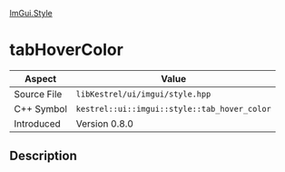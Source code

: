 [ImGui.Style](index.md)
# tabHoverColor
| Aspect | Value |
| --- | --- |
| Source File | `libKestrel/ui/imgui/style.hpp` |
| C++ Symbol | `kestrel::ui::imgui::style::tab_hover_color` |
| Introduced | Version 0.8.0 |
## Description
